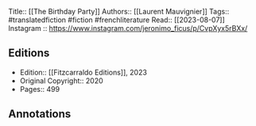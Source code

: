 Title:: [[The Birthday Party]]
Authors:: [[Laurent Mauvignier]]
Tags:: #translatedfiction #fiction #frenchliterature
Read:: [[2023-08-07]]
Instagram :: https://www.instagram.com/jeronimo_ficus/p/CvpXyx5rBXx/

## Editions
- Edition:: [[Fitzcarraldo Editions]], 2023
- Original Copyright:: 2020
- Pages:: 499

## Annotations
